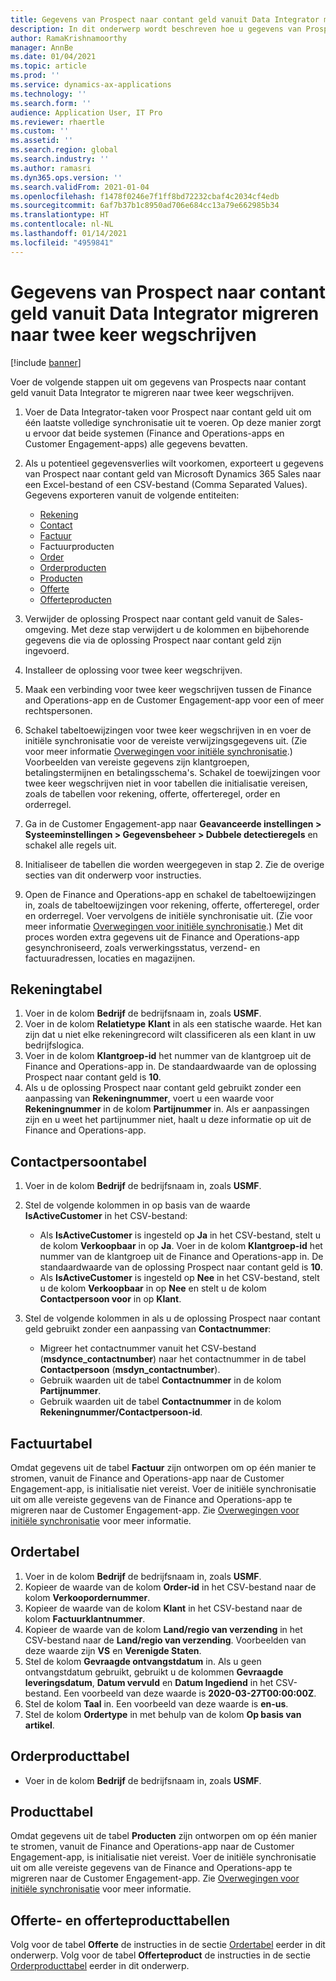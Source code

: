 ```yaml
---
title: Gegevens van Prospect naar contant geld vanuit Data Integrator migreren naar twee keer wegschrijven
description: In dit onderwerp wordt beschreven hoe u gegevens van Prospects naar contant geld vanuit Data Integrator kunt migreren naar twee keer wegschrijven
author: RamaKrishnamoorthy
manager: AnnBe
ms.date: 01/04/2021
ms.topic: article
ms.prod: ''
ms.service: dynamics-ax-applications
ms.technology: ''
ms.search.form: ''
audience: Application User, IT Pro
ms.reviewer: rhaertle
ms.custom: ''
ms.assetid: ''
ms.search.region: global
ms.search.industry: ''
ms.author: ramasri
ms.dyn365.ops.version: ''
ms.search.validFrom: 2021-01-04
ms.openlocfilehash: f1478f0246e7f1ff8bd72232cbaf4c2034cf4edb
ms.sourcegitcommit: 6af7b37b1c8950ad706e684cc13a79e662985b34
ms.translationtype: HT
ms.contentlocale: nl-NL
ms.lasthandoff: 01/14/2021
ms.locfileid: "4959841"
---
```

# <a name="migrate-prospect-to-cash-data-from-data-integrator-to-dual-write"></a>Gegevens van Prospect naar contant geld vanuit Data Integrator migreren naar twee keer wegschrijven

[!include [banner](../../includes/banner.md)]

Voer de volgende stappen uit om gegevens van Prospects naar contant geld vanuit Data Integrator te migreren naar twee keer wegschrijven.

1. Voer de Data Integrator-taken voor Prospect naar contant geld uit om één laatste volledige synchronisatie uit te voeren. Op deze manier zorgt u ervoor dat beide systemen (Finance and Operations-apps en Customer Engagement-apps) alle gegevens bevatten.
2. Als u potentieel gegevensverlies wilt voorkomen, exporteert u gegevens van Prospect naar contant geld van Microsoft Dynamics 365 Sales naar een Excel-bestand of een CSV-bestand (Comma Separated Values). Gegevens exporteren vanuit de volgende entiteiten:

    - [Rekening](#account-table)
    - [Contact](#contact-table)
    - [Factuur](#invoice-table)
    - Factuurproducten
    - [Order](#order-table)
    - [Orderproducten](#order-products-table)
    - [Producten](#products-table)
    - [Offerte](#quote-and-quote-product-tables)
    - [Offerteproducten](#quote-and-quote-product-tables)

3. Verwijder de oplossing Prospect naar contant geld vanuit de Sales-omgeving. Met deze stap verwijdert u de kolommen en bijbehorende gegevens die via de oplossing Prospect naar contant geld zijn ingevoerd.
4. Installeer de oplossing voor twee keer wegschrijven.
5. Maak een verbinding voor twee keer wegschrijven tussen de Finance and Operations-app en de Customer Engagement-app voor een of meer rechtspersonen.
6. Schakel tabeltoewijzingen voor twee keer wegschrijven in en voer de initiële synchronisatie voor de vereiste verwijzingsgegevens uit. (Zie voor meer informatie [Overwegingen voor initiële synchronisatie](initial-sync-guidance.md).) Voorbeelden van vereiste gegevens zijn klantgroepen, betalingstermijnen en betalingsschema's. Schakel de toewijzingen voor twee keer wegschrijven niet in voor tabellen die initialisatie vereisen, zoals de tabellen voor rekening, offerte, offerteregel, order en orderregel.
7. Ga in de Customer Engagement-app naar **Geavanceerde instellingen \> Systeeminstellingen \> Gegevensbeheer \> Dubbele detectieregels** en schakel alle regels uit.
8. Initialiseer de tabellen die worden weergegeven in stap 2. Zie de overige secties van dit onderwerp voor instructies.
9. Open de Finance and Operations-app en schakel de tabeltoewijzingen in, zoals de tabeltoewijzingen voor rekening, offerte, offerteregel, order en orderregel. Voer vervolgens de initiële synchronisatie uit. (Zie voor meer informatie [Overwegingen voor initiële synchronisatie](initial-sync-guidance.md).) Met dit proces worden extra gegevens uit de Finance and Operations-app gesynchroniseerd, zoals verwerkingsstatus, verzend- en factuuradressen, locaties en magazijnen.

## <a name="account-table"></a>Rekeningtabel

1. Voer in de kolom **Bedrijf** de bedrijfsnaam in, zoals **USMF**.
2. Voer in de kolom **Relatietype** **Klant** in als een statische waarde. Het kan zijn dat u niet elke rekeningrecord wilt classificeren als een klant in uw bedrijfslogica.
3. Voer in de kolom **Klantgroep-id** het nummer van de klantgroep uit de Finance and Operations-app in. De standaardwaarde van de oplossing Prospect naar contant geld is **10**.
4. Als u de oplossing Prospect naar contant geld gebruikt zonder een aanpassing van **Rekeningnummer**, voert u een waarde voor **Rekeningnummer** in de kolom **Partijnummer** in. Als er aanpassingen zijn en u weet het partijnummer niet, haalt u deze informatie op uit de Finance and Operations-app.

## <a name="contact-table"></a>Contactpersoontabel

1. Voer in de kolom **Bedrijf** de bedrijfsnaam in, zoals **USMF**.
2. Stel de volgende kolommen in op basis van de waarde **IsActiveCustomer** in het CSV-bestand:

    - Als **IsActiveCustomer** is ingesteld op **Ja** in het CSV-bestand, stelt u de kolom **Verkoopbaar** in op **Ja**. Voer in de kolom **Klantgroep-id** het nummer van de klantgroep uit de Finance and Operations-app in. De standaardwaarde van de oplossing Prospect naar contant geld is **10**.
    - Als **IsActiveCustomer** is ingesteld op **Nee** in het CSV-bestand, stelt u de kolom **Verkoopbaar** in op **Nee** en stelt u de kolom **Contactpersoon voor** in op **Klant**.

3. Stel de volgende kolommen in als u de oplossing Prospect naar contant geld gebruikt zonder een aanpassing van **Contactnummer**:

    - Migreer het contactnummer vanuit het CSV-bestand (**msdynce\_contactnumber**) naar het contactnummer in de tabel **Contactpersoon** (**msdyn\_contactnumber**).
    - Gebruik waarden uit de tabel **Contactnummer** in de kolom **Partijnummer**.
    - Gebruik waarden uit de tabel **Contactnummer** in de kolom **Rekeningnummer/Contactpersoon-id**.

## <a name="invoice-table"></a>Factuurtabel

Omdat gegevens uit de tabel **Factuur** zijn ontworpen om op één manier te stromen, vanuit de Finance and Operations-app naar de Customer Engagement-app, is initialisatie niet vereist. Voer de initiële synchronisatie uit om alle vereiste gegevens van de Finance and Operations-app te migreren naar de Customer Engagement-app. Zie [Overwegingen voor initiële synchronisatie](initial-sync-guidance.md) voor meer informatie.

## <a name="order-table"></a>Ordertabel

1. Voer in de kolom **Bedrijf** de bedrijfsnaam in, zoals **USMF**.
2. Kopieer de waarde van de kolom **Order-id** in het CSV-bestand naar de kolom **Verkoopordernummer**.
3. Kopieer de waarde van de kolom **Klant** in het CSV-bestand naar de kolom **Factuurklantnummer**.
4. Kopieer de waarde van de kolom **Land/regio van verzending** in het CSV-bestand naar de **Land/regio van verzending**. Voorbeelden van deze waarde zijn **VS** en **Verenigde Staten**.
5. Stel de kolom **Gevraagde ontvangstdatum** in. Als u geen ontvangstdatum gebruikt, gebruikt u de kolommen **Gevraagde leveringsdatum**, **Datum vervuld** en **Datum Ingediend** in het CSV-bestand. Een voorbeeld van deze waarde is **2020-03-27T00:00:00Z**.
6. Stel de kolom **Taal** in. Een voorbeeld van deze waarde is **en-us**.
7. Stel de kolom **Ordertype** in met behulp van de kolom **Op basis van artikel**.

## <a name="order-products-table"></a>Orderproducttabel

- Voer in de kolom **Bedrijf** de bedrijfsnaam in, zoals **USMF**.

## <a name="products-table"></a>Producttabel

Omdat gegevens uit de tabel **Producten** zijn ontworpen om op één manier te stromen, vanuit de Finance and Operations-app naar de Customer Engagement-app, is initialisatie niet vereist. Voer de initiële synchronisatie uit om alle vereiste gegevens van de Finance and Operations-app te migreren naar de Customer Engagement-app. Zie [Overwegingen voor initiële synchronisatie](initial-sync-guidance.md) voor meer informatie.

## <a name="quote-and-quote-product-tables"></a>Offerte- en offerteproducttabellen

Volg voor de tabel **Offerte** de instructies in de sectie [Ordertabel](#order-table) eerder in dit onderwerp. Volg voor de tabel **Offerteproduct** de instructies in de sectie [Orderproducttabel](#order-products-table) eerder in dit onderwerp.
